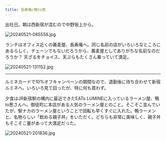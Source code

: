```yaml
---
title: 長寿庵/鴨to葱
---
```


出社日。朝は西新宿が混むので中野坂上から。

![20240521-085558.jpg](https://ceshmina-photos.s3.ap-northeast-1.amazonaws.com/medium/202405/20240521-085558.jpg)

ランチはオフィス近くの蕎麦屋、長寿庵へ。同じ名前の店がいろいろなところにあるらしく、チェーンでもないだろうから、蕎麦屋としてありがちな名前なのだろうか？ 天ざるをチョイス、天ぷらもたくさん乗っていて満足。

![20240521-131152.jpg](https://ceshmina-photos.s3.ap-northeast-1.amazonaws.com/medium/202405/20240521-131152.jpg)

---

ルミネカードで10%オフキャンペーンの期間なので、退勤後に待ち合わせて新宿ルミネへ。いろいろ見て回ったが、特に何も買わず。

夕食はJR新宿駅の構内に最近できたEATo LUMINEに入っているラーメン屋、鴨to葱さんへ。御徒町に本店がある人気のラーメン屋とのこと。そこそこ並んでいたが、駅ナカのラーメン屋ということで回転も早くすぐに入れた。鴨ラーメンと、名物らしい「飲める親子丼」をいただく。どちらも非常に美味しく、親子丼もそこそこ量があって大満足だった。

![20240521-201836.jpg](https://ceshmina-photos.s3.ap-northeast-1.amazonaws.com/medium/202405/20240521-201836.jpg)
